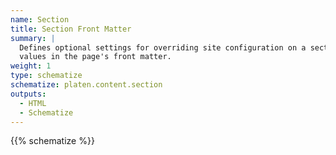 ```yaml
---
name: Section
title: Section Front Matter
summary: |
  Defines optional settings for overriding site configuration on a section (`_index.md`) page using
  values in the page's front matter.
weight: 1
type: schematize
schematize: platen.content.section
outputs:
  - HTML
  - Schematize
---
```


{{% schematize %}}
